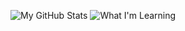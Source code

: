 ![My GitHub Stats](https://github-readme-stats.vercel.app/api?username=akaLuisinho)
![What I'm Learning](https://github-readme-stats.vercel.app/api/top-langs/?username=akaLuisinho)
